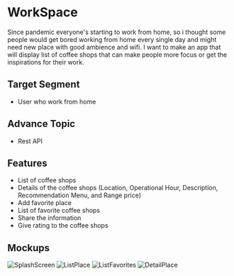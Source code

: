 # WorkSpace
Since pandemic everyone's starting to work from home, so i thought some people would get bored working from home every single day and might need new place with good ambience and wifi. I want to make an app that will display list of coffee shops that can make people more focus or get the inspirations for their work.
## Target Segment
- User who work from home
## Advance Topic
- Rest API
## Features
- List of coffee shops
- Details of the coffee shops (Location, Operational Hour, Description, Recommendation Menu, and Range price)
- Add favorite place
- List of favorite coffee shops
- Share the information
- Give rating to the coffee shops
## Mockups
![SplashScreen](https://user-images.githubusercontent.com/56811810/144404750-483c6fc7-e883-43d2-9b15-6f7ef5bdeea6.png)
![ListPlace](https://user-images.githubusercontent.com/56811810/144404767-feaeebbf-f38c-4541-82fe-7a54eaaadc56.png)
![ListFavorites](https://user-images.githubusercontent.com/56811810/144404782-18ce2b70-faeb-4292-b256-e748ef5507e4.png)
![DetailPlace](https://user-images.githubusercontent.com/56811810/144404789-77770e0e-e313-4ae4-923e-4858fdd9518e.png)
